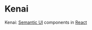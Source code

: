 # Kenai
Kenai: [Semantic UI](http://semantic-ui.com/) components in [React](https://facebook.github.io/react/)

